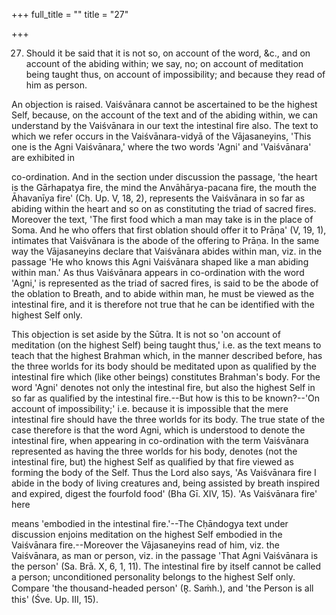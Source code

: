 +++
full_title = ""
title = "27"

+++


27. Should it be said that it is not so, on account of the word, &c., and on account of the abiding within; we say, no; on account of meditation being taught thus, on account of impossibility; and because they read of him as person.

An objection is raised. Vaiśvānara cannot be ascertained to be the highest Self, because, on the account of the text and of the abiding within, we can understand by the Vaiśvānara in our text the intestinal fire also. The text to which we refer occurs in the Vaiśvānara-vidyā of the Vājasaneyins, 'This one is the Agni Vaiśvānara,' where the two words 'Agni' and 'Vaiśvānara' are exhibited in

co-ordination. And in the section under discussion the passage, 'the heart is the Gārhapatya fire, the mind the Anvāhārya-pacana fire, the mouth the Āhavanīya fire' (Cḥ. Up. V, 18, 2), represents the Vaiśvānara in so far as abiding within the heart and so on as constituting the triad of sacred fires. Moreover the text, 'The first food which a man may take is in the place of Soma. And he who offers that first oblation should offer it to Prāṇa' (V, 19, 1), intimates that Vaiśvānara is the abode of the offering to Prāṇa. In the same way the Vājasaneyins declare that Vaiśvānara abides within man, viz. in the passage 'He who knows this Agni Vaiśvānara shaped like a man abiding within man.' As thus Vaiśvānara appears in co-ordination with the word 'Agni,' is represented as the triad of sacred fires, is said to be the abode of the oblation to Breath, and to abide within man, he must be viewed as the intestinal fire, and it is therefore not true that he can be identified with the highest Self only.

This objection is set aside by the Sūtra. It is not so 'on account of meditation (on the highest Self) being taught thus,' i.e. as the text means to teach that the highest Brahman which, in the manner described before, has the three worlds for its body should be meditated upon as qualified by the intestinal fire which (like other beings) constitutes Brahman's body. For the word 'Agni' denotes not only the intestinal fire, but also the highest Self in so far as qualified by the intestinal fire.--But how is this to be known?--'On account of impossibility;' i.e. because it is impossible that the mere intestinal fire should have the three worlds for its body. The true state of the case therefore is that the word Agni, which is understood to denote the intestinal fire, when appearing in co-ordination with the term Vaiśvānara represented as having the three worlds for his body, denotes (not the intestinal fire, but) the highest Self as qualified by that fire viewed as forming the body of the Self. Thus the Lord also says, 'As Vaiśvānara fire I abide in the body of living creatures and, being assisted by breath inspired and expired, digest the fourfold food' (Bha Gī. XIV, 15). 'As Vaiśvānara fire' here

means 'embodied in the intestinal fire.'--The Cḥāndogya text under discussion enjoins meditation on the highest Self embodied in the Vaiśvānara fire.--Moreover the Vājasaneyins read of him, viz. the Vaiśvānara, as man or person, viz. in the passage 'That Agni Vaiśvānara is the person' (Sa. Brā. X, 6, 1, 11). The intestinal fire by itself cannot be called a person; unconditioned personality belongs to the highest Self only. Compare 'the thousand-headed person' (R̥. Saṁh.), and 'the Person is all this' (Śve. Up. III, 15).

